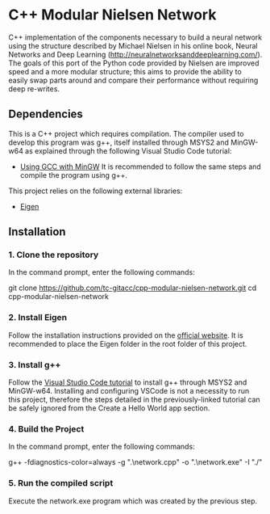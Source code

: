 # C++ Modular Nielsen Network

C++ implementation of the components necessary to build a neural network using the structure described by Michael Nielsen in his online book, Neural Networks and Deep Learning (http://neuralnetworksanddeeplearning.com/). The goals of this port of the Python code provided by Nielsen are improved speed and a more modular structure; this aims to provide the ability to easily swap parts around and compare their performance without requiring deep re-writes.

## Dependencies

This is a C++ project which requires compilation. The compiler used to develop this program was g++, itself installed through MSYS2 and MinGW-w64 as explained through the following Visual Studio Code tutorial:
- [Using GCC with MinGW](https://code.visualstudio.com/docs/cpp/config-mingw)
It is recommended to follow the same steps and compile the program using g++.

This project relies on the following external libraries:
- [Eigen](https://eigen.tuxfamily.org/index.php?title=Main_Page)

## Installation

### 1. Clone the repository

In the command prompt, enter the following commands:

git clone https://github.com/tc-gitacc/cpp-modular-nielsen-network.git
cd cpp-modular-nielsen-network

### 2. Install Eigen

Follow the installation instructions provided on the [official website](http://eigen.tuxfamily.org/dox/GettingStarted.html). It is recommended to place the Eigen folder in the root folder of this project.

### 3. Install g++

Follow the [Visual Studio Code tutorial](https://code.visualstudio.com/docs/cpp/config-mingw) to install g++ through MSYS2 and MinGW-w64. Installing and configuring VSCode is not a necessity to run this project, therefore the steps detailed in the previously-linked tutorial can be safely ignored from the Create a Hello World app section.

### 4. Build the Project

In the command prompt, enter the following commands:

g++ -fdiagnostics-color=always -g ".\network.cpp" -o ".\network.exe" -I "./"

### 5. Run the compiled script

Execute the network.exe program which was created by the previous step.
